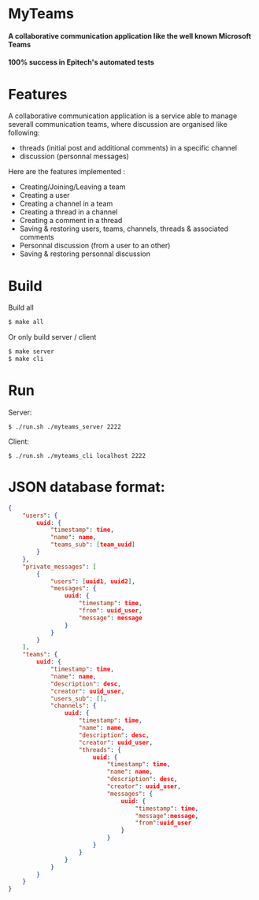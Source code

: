 # MyTeams

#### A collaborative communication application like the well known Microsoft Teams

#### 100% success in Epitech's automated tests

# Features

A collaborative communication application is a service able to manage severall communication teams, where discussion are organised like following:
 - threads (initial post and additional comments) in a specific channel
 - discussion (personnal messages)

Here are the features implemented :
 - Creating/Joining/Leaving a team
 - Creating a user
 - Creating a channel in a team
 - Creating a thread in a channel
 - Creating a comment in a thread
 - Saving & restoring users, teams, channels, threads & associated comments
 - Personnal discussion (from a user to an other)
 - Saving & restoring personnal discussion

# Build

Build all

```bash
$ make all
```

Or only build server / client

```bash
$ make server
$ make cli
```

# Run

Server:

```
$ ./run.sh ./myteams_server 2222
```

Client:

```
$ ./run.sh ./myteams_cli localhost 2222
```

# JSON database format:

```json
{
    "users": {
        uuid: {
            "timestamp": time,
            "name": name,
            "teams_sub": [team_uuid]
        }
    },
    "private_messages": [
        {
            "users": [uuid1, uuid2],
            "messages": {
                uuid: {
                    "timestamp": time,
                    "from": uuid_user,
                    "message": message
                }
            }
        }
    ],
    "teams": {
        uuid: {
            "timestamp": time,
            "name": name,
            "description": desc,
            "creator": uuid_user,
            "users_sub": [],
            "channels": {
                uuid: {
                    "timestamp": time,
                    "name": name,
                    "description": desc,
                    "creator": uuid_user,
                    "threads": {
                        uuid: {
                            "timestamp": time,
                            "name": name,
                            "description": desc,
                            "creator": uuid_user,
                            "messages": {
                                uuid: {
                                    "timestamp": time,
                                    "message":message,
                                    "from":uuid_user
                                }
                            }
                        }
                    }
                }
            }
        }
    }
}
```
